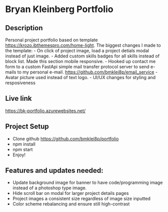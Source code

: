# Bryan Kleinberg Portfolio

## Description

Personal project portfolio based on template https://krozo.ibthemespro.com/home-light.
The biggest changes I made to the template:
    - On click of project image, load a project detials modal instead of just image. 
    - Added custom skills badges for all skills instead of block list. Made this section mobile responsive.
    - Hooked up contact me form to a custom FastApi simple mail transfer protocol server to send e-mails to my personal e-mail. https://github.com/bmklei8p/email_service
    - Avatar picture used instead of text logo.
    - UI/UX changes for styling and resposiveness

## Live link
https://bk-portfolio.azurewebsites.net/

## Project Setup
- Clone github https://github.com/bmklei8p/portfolio
- npm install
- npm start
- Enjoy!

## Features and updates needed:
 - Update background image for banner to have code/programming image instead of a photoshop type image.
 - Hide scroll bar on modal for larger project details pages
 - Project images a consistent size regardless of image size inputted
 - Color scheme rebalancing and ensure still high-contrast

